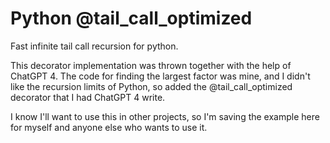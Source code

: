 # Python @tail_call_optimized
Fast infinite tail call recursion for python. 

This decorator implementation was thrown together with the help of 
ChatGPT 4. The code for finding the largest factor was mine, and I
didn't like the recursion limits of Python, so added the 
@tail_call_optimized decorator that I had ChatGPT 4 write.

I know I'll want to use this in other projects, so I'm saving the
example here for myself and anyone else who wants to use it.


